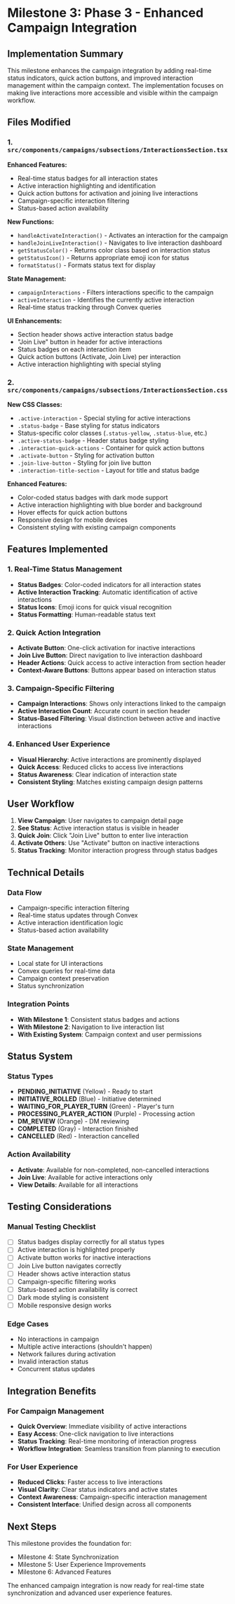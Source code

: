 # Milestone 3: Phase 3 - Enhanced Campaign Integration

## Implementation Summary

This milestone enhances the campaign integration by adding real-time status indicators, quick action buttons, and improved interaction management within the campaign context. The implementation focuses on making live interactions more accessible and visible within the campaign workflow.

## Files Modified

### 1. `src/components/campaigns/subsections/InteractionsSection.tsx`
**Enhanced Features:**
- Real-time status badges for all interaction states
- Active interaction highlighting and identification
- Quick action buttons for activation and joining live interactions
- Campaign-specific interaction filtering
- Status-based action availability

**New Functions:**
- `handleActivateInteraction()` - Activates an interaction for the campaign
- `handleJoinLiveInteraction()` - Navigates to live interaction dashboard
- `getStatusColor()` - Returns color class based on interaction status
- `getStatusIcon()` - Returns appropriate emoji icon for status
- `formatStatus()` - Formats status text for display

**State Management:**
- `campaignInteractions` - Filters interactions specific to the campaign
- `activeInteraction` - Identifies the currently active interaction
- Real-time status tracking through Convex queries

**UI Enhancements:**
- Section header shows active interaction status badge
- "Join Live" button in header for active interactions
- Status badges on each interaction item
- Quick action buttons (Activate, Join Live) per interaction
- Active interaction highlighting with special styling

### 2. `src/components/campaigns/subsections/InteractionsSection.css`
**New CSS Classes:**
- `.active-interaction` - Special styling for active interactions
- `.status-badge` - Base styling for status indicators
- Status-specific color classes (`.status-yellow`, `.status-blue`, etc.)
- `.active-status-badge` - Header status badge styling
- `.interaction-quick-actions` - Container for quick action buttons
- `.activate-button` - Styling for activation button
- `.join-live-button` - Styling for join live button
- `.interaction-title-section` - Layout for title and status badge

**Enhanced Features:**
- Color-coded status badges with dark mode support
- Active interaction highlighting with blue border and background
- Hover effects for quick action buttons
- Responsive design for mobile devices
- Consistent styling with existing campaign components

## Features Implemented

### 1. Real-Time Status Management
- **Status Badges**: Color-coded indicators for all interaction states
- **Active Interaction Tracking**: Automatic identification of active interactions
- **Status Icons**: Emoji icons for quick visual recognition
- **Status Formatting**: Human-readable status text

### 2. Quick Action Integration
- **Activate Button**: One-click activation for inactive interactions
- **Join Live Button**: Direct navigation to live interaction dashboard
- **Header Actions**: Quick access to active interaction from section header
- **Context-Aware Buttons**: Buttons appear based on interaction status

### 3. Campaign-Specific Filtering
- **Campaign Interactions**: Shows only interactions linked to the campaign
- **Active Interaction Count**: Accurate count in section header
- **Status-Based Filtering**: Visual distinction between active and inactive interactions

### 4. Enhanced User Experience
- **Visual Hierarchy**: Active interactions are prominently displayed
- **Quick Access**: Reduced clicks to access live interactions
- **Status Awareness**: Clear indication of interaction state
- **Consistent Styling**: Matches existing campaign design patterns

## User Workflow

1. **View Campaign**: User navigates to campaign detail page
2. **See Status**: Active interaction status is visible in header
3. **Quick Join**: Click "Join Live" button to enter live interaction
4. **Activate Others**: Use "Activate" button on inactive interactions
5. **Status Tracking**: Monitor interaction progress through status badges

## Technical Details

### Data Flow
- Campaign-specific interaction filtering
- Real-time status updates through Convex
- Active interaction identification logic
- Status-based action availability

### State Management
- Local state for UI interactions
- Convex queries for real-time data
- Campaign context preservation
- Status synchronization

### Integration Points
- **With Milestone 1**: Consistent status badges and actions
- **With Milestone 2**: Navigation to live interaction list
- **With Existing System**: Campaign context and user permissions

## Status System

### Status Types
- **PENDING_INITIATIVE** (Yellow) - Ready to start
- **INITIATIVE_ROLLED** (Blue) - Initiative determined
- **WAITING_FOR_PLAYER_TURN** (Green) - Player's turn
- **PROCESSING_PLAYER_ACTION** (Purple) - Processing action
- **DM_REVIEW** (Orange) - DM reviewing
- **COMPLETED** (Gray) - Interaction finished
- **CANCELLED** (Red) - Interaction cancelled

### Action Availability
- **Activate**: Available for non-completed, non-cancelled interactions
- **Join Live**: Available for active interactions only
- **View Details**: Available for all interactions

## Testing Considerations

### Manual Testing Checklist
- [ ] Status badges display correctly for all status types
- [ ] Active interaction is highlighted properly
- [ ] Activate button works for inactive interactions
- [ ] Join Live button navigates correctly
- [ ] Header shows active interaction status
- [ ] Campaign-specific filtering works
- [ ] Status-based action availability is correct
- [ ] Dark mode styling is consistent
- [ ] Mobile responsive design works

### Edge Cases
- No interactions in campaign
- Multiple active interactions (shouldn't happen)
- Network failures during activation
- Invalid interaction status
- Concurrent status updates

## Integration Benefits

### For Campaign Management
- **Quick Overview**: Immediate visibility of active interactions
- **Easy Access**: One-click navigation to live interactions
- **Status Tracking**: Real-time monitoring of interaction progress
- **Workflow Integration**: Seamless transition from planning to execution

### For User Experience
- **Reduced Clicks**: Faster access to live interactions
- **Visual Clarity**: Clear status indicators and active states
- **Context Awareness**: Campaign-specific interaction management
- **Consistent Interface**: Unified design across all components

## Next Steps

This milestone provides the foundation for:
- Milestone 4: State Synchronization
- Milestone 5: User Experience Improvements
- Milestone 6: Advanced Features

The enhanced campaign integration is now ready for real-time state synchronization and advanced user experience features. 
